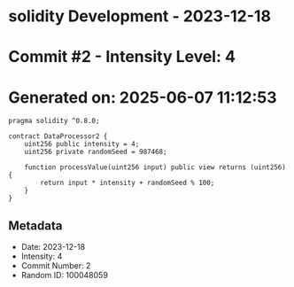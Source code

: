 ﻿# solidity Development - 2023-12-18
# Commit #2 - Intensity Level: 4
# Generated on: 2025-06-07 11:12:53
```solidity
pragma solidity ^0.8.0;

contract DataProcessor2 {
    uint256 public intensity = 4;
    uint256 private randomSeed = 987468;

    function processValue(uint256 input) public view returns (uint256) {
        return input * intensity + randomSeed % 100;
    }
}
```
## Metadata
- Date: 2023-12-18
- Intensity: 4
- Commit Number: 2
- Random ID: 100048059
